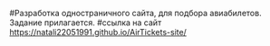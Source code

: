 #Разработка одностраничного сайта, для подбора авиабилетов. Задание прилагается.
#ссылка на сайт https://natali22051991.github.io/AirTickets-site/
